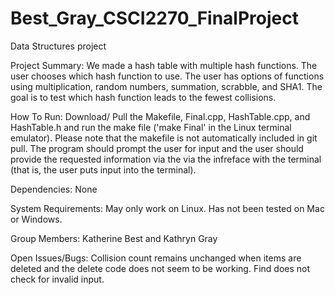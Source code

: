 # Best_Gray_CSCI2270_FinalProject

Data Structures project

Project Summary:
We made a hash table with multiple hash functions. The user chooses which hash function to use. The user has options of functions using multiplication, random numbers, summation, scrabble, and SHA1. The goal is to test which hash function leads to the fewest collisions.

How To Run:
Download/ Pull the Makefile, Final.cpp, HashTable.cpp, and HashTable.h and run the make file ('make Final' in the Linux terminal emulator).  Please note that the makefile is not automatically included in git pull.  The program should prompt the user for input and the user should provide the requested information via the via the infreface with the terminal (that is, the user puts input into the terminal).

Dependencies:
None

System Requirements:
May only work on Linux.  Has not been tested on Mac or Windows.

Group Members:
Katherine Best and Kathryn Gray

Open Issues/Bugs:
Collision count remains unchanged when items are deleted and the delete code does not seem to be working.
Find does not check for invalid input.
